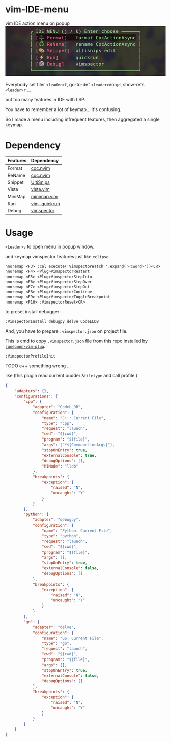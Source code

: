 # vim-IDE-menu
vim IDE action menu on popup
![demo](./id_menu.png)

Everybody set filer `<leader>f`, go-to-def `<leader>d`or`gd`, show-refs `<leader>r` ...

but too many features in IDE with LSP.

You have to remember a lot of keymap... it's confusing.

So I made a menu including infrequent features, then aggregated a single keymap.

# Dependency
|Features|Dependency|
|:----|:-------|
|Format|[coc.nvim](https://github.com/neoclide/coc.nvim)|
|ReName|[coc.nvim](https://github.com/neoclide/coc.nvim)|
|Snippet|[UltiSnips](https://github.com/SirVer/ultisnips)|
|Vista|[vista.vim](https://github.com/liuchengxu/vista.vim)|
|MiniMap|[minimap.vim](https://github.com/wfxr/minimap.vim)|
|Run|[vim-quickrun](https://github.com/thinca/vim-quickrun)|
|Debug|[vimspector](https://github.com/puremourning/vimspector)|

# Usage
`<Leader>v` to open menu in popup window.

and keymap vimspector features just like `eclipse`.
```vim
nnoremap <F3> :cal execute('VimspectorWatch '.expand('<cword>'))<CR>
nnoremap <F4> <Plug>VimspectorRestart
nnoremap <F5> <Plug>VimspectorStepInto
nnoremap <F6> <Plug>VimspectorStepOver
nnoremap <F7> <Plug>VimspectorStepOut
nnoremap <F8> <Plug>VimspectorContinue
nnoremap <F9> <Plug>VimspectorToggleBreakpoint
nnoremap <F10> :VimspectorReset<CR>
```

to preset install debugger
```vim
:VimspectorInstall debugpy delve CodeLLDB
```

And, you have to prepare `.vimspector.json` on project file.

This is cmd to copy `.vimspector.json` file from this repo installed by [`junegunn/vim-plug`](https://github.com/junegunn/vim-plug).
```vim
:VimspectorProfileInit
```

TODO c++ something wrong ...

like (this plugin read current budder `&filetype` and call profile.)
```json
{
    "adapters": {},
    "configurations": {
        "cpp": {
            "adapter": "CodeLLDB",
            "configuration": {
                "name": "C++: Current File",
                "type": "cpp",
                "request": "launch",
                "cwd": "${cwd}",
                "program": "${file}",
                "args": ["*${CommandLineArgs}"],
                "stopOnEntry": true,
                "externalConsole": true,
                "debugOptions": [],
                "MIMode": "lldb"
            },
            "breakpoints": {
                "exception": {
                    "raised": "N",
                    "uncaught": "Y"
                }
            }
        },
        "python": {
            "adapter": "debugpy",
            "configuration": {
                "name": "Python: Current File",
                "type": "python",
                "request": "launch",
                "cwd": "${cwd}",
                "program": "${file}",
                "args": [],
                "stopOnEntry": true,
                "externalConsole": false,
                "debugOptions": []
            },
            "breakpoints": {
                "exception": {
                    "raised": "N",
                    "uncaught": "Y"
                }
            }
        },
        "go": {
            "adapter": "delve",
            "configuration": {
                "name": "Go: Current File",
                "type": "go",
                "request": "launch",
                "cwd": "${cwd}",
                "program": "${file}",
                "args": [],
                "stopOnEntry": true,
                "externalConsole": false,
                "debugOptions": []
            },
            "breakpoints": {
                "exception": {
                    "raised": "N",
                    "uncaught": "Y"
                }
            }
        }
    }
}
```
